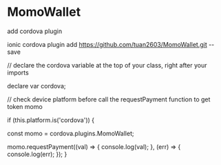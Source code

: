 # MomoWallet

add cordova plugin

ionic cordova plugin add https://github.com/tuan2603/MomoWallet.git --save

// declare the cordova variable at the top of your class, right after your imports 

declare var cordova;

// check device platform before call the requestPayment function  to get token momo

if (this.platform.is('cordova')) {

const momo = cordova.plugins.MomoWallet;

momo.requestPayment((val) => {
          console.log(val);
        },
        (err) => {
            console.log(err);
        });
}
